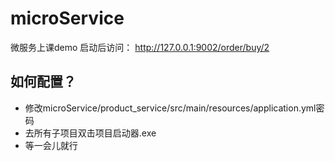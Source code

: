 # microService
微服务上课demo
启动后访问：
http://127.0.0.1:9002/order/buy/2
## 如何配置？
- 修改microService/product_service/src/main/resources/application.yml密码
- 去所有子项目双击项目启动器.exe
- 等一会儿就行
